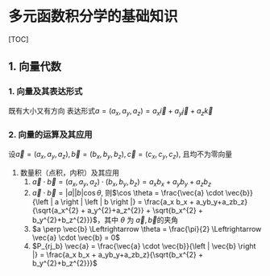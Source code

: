 # 多元函数积分学的基础知识

[TOC]

## 1. 向量代数

### 1. 向量及其表达形式

既有大小又有方向
表达形式$a = (a_x,a_y,a_z) = a_x\vec{i} + a_y\vec{j} + a_z \vec{k}$

### 2. 向量的运算及其应用

设$\vec{a} = (a_x,a_y,a_z), \vec{b} = (b_x,b_y,b_z), \vec{c} = (c_x,c_y,c_z)$, 且均不为零向量

1. 数量积（点积，内积）及其应用
   1. $\vec{a} \cdot \vec{b} = (a_x,a_y,a_z) \cdot (b_x,b_y,b_z) = a_x b_x + a_yb_y+a_zb_z$
   2. $\vec{a} \cdot \vec{b} = \left | a \right | \left | b \right | \cos \theta$, 则$\cos \theta = \frac{\vec{a} \cdot \vec{b}}{\left | a \right | \left | b \right |} = \frac{a_x b_x + a_yb_y+a_zb_z}{\sqrt{a_x^{2} + a_y^{2}+a_z^{2}} + \sqrt{b_x^{2} + b_y^{2}+b_z^{2}}}$，其中 $\theta$ 为 $\vec{a}, \vec{b}$的夹角
   3. $a \perp \vec{b} \Leftrightarrow \theta = \frac{\pi}{2} \Leftrightarrow \vec{a} \cdot \vec{b} = 0$
   4. $P_{rj_b} \vec{a} = \frac{\vec{a} \cdot \vec{b}}{\left | \vec{b} \right |} = \frac{a_x b_x + a_yb_y+a_zb_z}{\sqrt{b_x^{2} + b_y^{2}+b_z^{2}}}$
